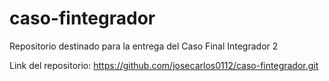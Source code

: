 # caso-fintegrador
Repositorio destinado para la entrega del Caso Final Integrador 2

Link del repositorio:
https://github.com/josecarlos0112/caso-fintegrador.git
